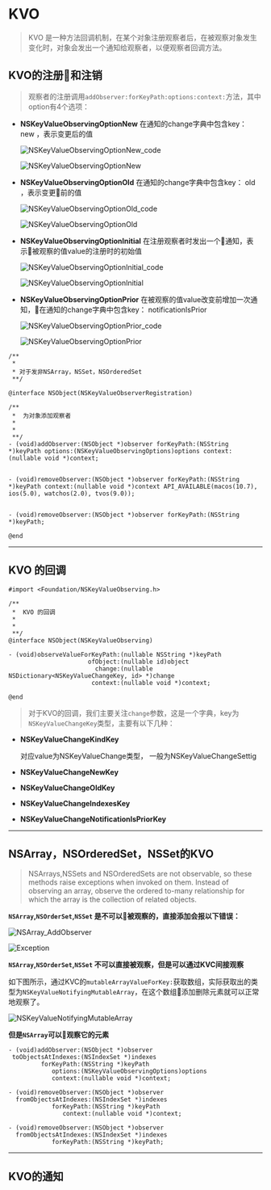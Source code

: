 # KVO

> KVO 是一种方法回调机制，在某个对象注册观察者后，在被观察对象发生变化时，对象会发出一个通知给观察者，以便观察者回调方法。

## KVO的注册和注销

> 观察者的注册调用`addObserver:forKeyPath:options:context:`方法，其中option有4个选项：
- **NSKeyValueObservingOptionNew**
  在通知的change字典中包含key： new ，表示变更后的值

  ![NSKeyValueObservingOptionNew_code][1]

  ![NSKeyValueObservingOptionNew][2]

- **NSKeyValueObservingOptionOld**
  在通知的change字典中包含key： old ，表示变更前的值

  ![NSKeyValueObservingOptionOld_code][3]

  ![NSKeyValueObservingOptionOld][4]

- **NSKeyValueObservingOptionInitial**
  在注册观察者时发出一个通知，表示被观察的值value的注册时的初始值

  ![NSKeyValueObservingOptionInitial_code][5]

  ![NSKeyValueObservingOptionInitial][6]

- **NSKeyValueObservingOptionPrior**
  在被观察的值value改变前增加一次通知，在通知的change字典中包含key： notificationIsPrior 

  ![NSKeyValueObservingOptionPrior_code][7]

  ![NSKeyValueObservingOptionPrior][8]

```
/**
 * 
 * 对于发非NSArray，NSSet，NSOrderedSet
 **/

@interface NSObject(NSKeyValueObserverRegistration)

/**
 *  为对象添加观察者
 *  
 *
 **/
- (void)addObserver:(NSObject *)observer forKeyPath:(NSString *)keyPath options:(NSKeyValueObservingOptions)options context:(nullable void *)context;


- (void)removeObserver:(NSObject *)observer forKeyPath:(NSString *)keyPath context:(nullable void *)context API_AVAILABLE(macos(10.7), ios(5.0), watchos(2.0), tvos(9.0));


- (void)removeObserver:(NSObject *)observer forKeyPath:(NSString *)keyPath;

@end
```

----

## KVO 的回调

```
#import <Foundation/NSKeyValueObserving.h>

/**
 *  KVO 的回调
 *  
 *
 **/
@interface NSObject(NSKeyValueObserving)

- (void)observeValueForKeyPath:(nullable NSString *)keyPath 
                      ofObject:(nullable id)object 
                        change:(nullable NSDictionary<NSKeyValueChangeKey, id> *)change 
                       context:(nullable void *)context;

@end

```

> 对于KVO的回调，我们主要关注`change`参数，这是一个字典，key为`NSKeyValueChangeKey`类型，主要有以下几种：

- **NSKeyValueChangeKindKey**
  
  对应value为NSKeyValueChange类型， 一般为NSKeyValueChangeSettig
- **NSKeyValueChangeNewKey**

- **NSKeyValueChangeOldKey**

- **NSKeyValueChangeIndexesKey**

- **NSKeyValueChangeNotificationIsPriorKey**

----

## NSArray，NSOrderedSet，NSSet的KVO

> NSArrays,NSSets and NSOrderedSets are not observable, so these methods raise exceptions when invoked on them. Instead of observing an array, observe the ordered to-many relationship for which the array is the collection of related objects.

**`NSArray`,`NSOrderSet`,`NSSet` 是不可以被观察的，直接添加会报以下错误：**

![NSArray_AddObserver][9]

![Exception][10]

**`NSArray`,`NSOrderSet`,`NSSet` 不可以直接被观察，但是可以通过KVC间接观察**

如下图所示，通过KVC的`mutableArrayValueForKey:`获取数组，实际获取出的类型为`NSKeyValueNotifyingMutableArray`，在这个数组添加删除元素就可以正常地观察了。

![NSKeyValueNotifyingMutableArray][11]

**但是`NSArray`可以观察它的元素**

```
- (void)addObserver:(NSObject *)observer 
 toObjectsAtIndexes:(NSIndexSet *)indexes 
         forKeyPath:(NSString *)keyPath 
            options:(NSKeyValueObservingOptions)options
            context:(nullable void *)context;

- (void)removeObserver:(NSObject *)observer 
  fromObjectsAtIndexes:(NSIndexSet *)indexes 
            forKeyPath:(NSString *)keyPath 
               context:(nullable void *)context;

- (void)removeObserver:(NSObject *)observer 
  fromObjectsAtIndexes:(NSIndexSet *)indexes 
            forKeyPath:(NSString *)keyPath;

```

----

## KVO的通知 





[1]: pic/NSKeyValueObservingOptionNew_Code.png
[2]: pic/NSKeyValueObservingOptionNew_Result.png
[3]: pic/NSKeyValueObservingOptionOld_Code.png
[4]: pic/NSKeyValueObservingOptionOld_Result.png
[5]: pic/NSKeyValueObservingOptionInitial_Code.png
[6]: pic/NSKeyValueObservingOptionInitial_Result.png
[7]: pic/NSKeyValueObservingOptionPrior_Code.png
[8]: pic/NSKeyValueObservingOptionPrior_Result.png
[9]: pic/NSArray_AddObserver.png
[10]: pic/exception1.png
[11]: pic/NSKeyValueNotifyingMutableArray.png